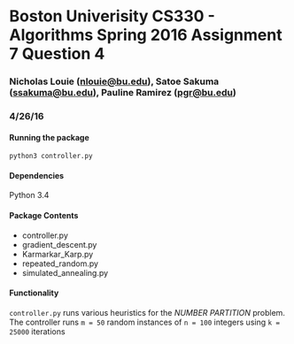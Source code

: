 #  Boston Univerisity CS330 - Algorithms Spring 2016 Assignment 7 Question 4
### Nicholas Louie (nlouie@bu.edu), Satoe Sakuma (ssakuma@bu.edu), Pauline Ramirez (pgr@bu.edu) 
### 4/26/16

#### Running the package
`python3 controller.py`

#### Dependencies
Python 3.4

#### Package Contents
- controller.py
- gradient_descent.py
- Karmarkar_Karp.py
- repeated_random.py
- simulated_annealing.py

#### Functionality
`controller.py` runs various heuristics for the *NUMBER PARTITION* problem. 
The controller runs `m = 50` random instances of `n = 100` integers using `k = 25000` iterations


